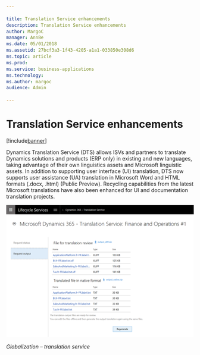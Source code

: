 ```yaml
---

title: Translation Service enhancements
description: Translation Service enhancements
author: MargoC
manager: AnnBe
ms.date: 05/01/2018
ms.assetid: 27bcf3a3-1f43-4205-a1a1-033850e308d6
ms.topic: article
ms.prod: 
ms.service: business-applications
ms.technology: 
ms.author: margoc
audience: Admin

---
```

#  Translation Service enhancements




[!include[banner](../../../includes/banner.md)]

Dynamics Translation Service (DTS) allows ISVs and partners to translate
Dynamics solutions and products (ERP only) in existing and new languages, taking
advantage of their own linguistics assets and Microsoft linguistic assets. In
addition to supporting user interface (UI) translation, DTS now supports user
assistance (UA) translation in Microsoft Word and HTML formats (.docx, .html)
(Public Preview). Recycling capabilities from the latest Microsoft translations
have also been enhanced for UI and documentation translation projects.

![A screenshot showing the Translation service](media/translation-service-enhancements-1.png "A screenshot showing the Translation service")
<!-- FO_translation_service_A.png -->


*Globalization – translation service*
